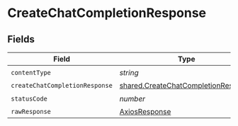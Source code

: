 # CreateChatCompletionResponse


## Fields

| Field                                                                                      | Type                                                                                       | Required                                                                                   | Description                                                                                |
| ------------------------------------------------------------------------------------------ | ------------------------------------------------------------------------------------------ | ------------------------------------------------------------------------------------------ | ------------------------------------------------------------------------------------------ |
| `contentType`                                                                              | *string*                                                                                   | :heavy_check_mark:                                                                         | N/A                                                                                        |
| `createChatCompletionResponse`                                                             | [shared.CreateChatCompletionResponse](../../models/shared/createchatcompletionresponse.md) | :heavy_minus_sign:                                                                         | OK                                                                                         |
| `statusCode`                                                                               | *number*                                                                                   | :heavy_check_mark:                                                                         | N/A                                                                                        |
| `rawResponse`                                                                              | [AxiosResponse](https://axios-http.com/docs/res_schema)                                    | :heavy_minus_sign:                                                                         | N/A                                                                                        |